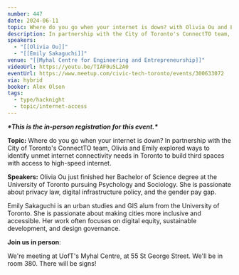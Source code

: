 ```yaml
---
number: 447
date: 2024-06-11
topic: Where do you go when your internet is down? with Olivia Ou and Emily Sakaguchi
description: In partnership with the City of Toronto's ConnectTO team, Olivia and Emily explored ways to identify unmet internet connectivity needs in Toronto to build third spaces with access to high-speed internet.
speakers:
  - "[[Olivia Ou]]"
  - "[[Emily Sakaguchi]]"
venue: "[[Myhal Centre for Engineering and Entrepreneurship]]"
videoUrl: https://youtu.be/TIAF0u5L2A0
eventUrl: https://www.meetup.com/civic-tech-toronto/events/300633072
via: hybrid
booker: Alex Olson
tags:
  - type/hacknight
  - topic/internet-access
---
```


***\*This is the in-person registration for this event.\****

**Topic:** Where do you go when your internet is down?
In partnership with the City of Toronto's ConnectTO team, Olivia and Emily explored ways to identify unmet internet connectivity needs in Toronto to build third spaces with access to high-speed internet.

**Speakers:** Olivia Ou just finished her Bachelor of Science degree at the University of Toronto pursuing Psychology and Sociology. She is passionate about privacy law, digital infrastructure policy, and the gender pay gap.

Emily Sakaguchi is an urban studies and GIS alum from the University of Toronto. She is passionate about making cities more inclusive and accessible. Her work often focuses on digital equity, sustainable development, and design governance.

**Join us in person**:

We're meeting at UofT's Myhal Centre, at 55 St George Street. We'll be in room 380. There will be signs!